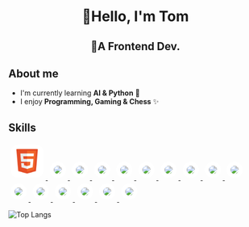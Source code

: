 <!-- https://github.com/ikatyang/emoji-cheat-sheet -->

<style>
  .icon {
    background-color: white;
    border-radius: 16px;
    display: inline;
    padding: 8px;
    margin: 4px;
  }
</style>

<h1 align="center">🍰Hello, I'm Tom</h1>
<h2 align="center">🍍A Frontend Dev.</h2>

## About me

- I'm currently learning **AI & Python** 🐍
- I enjoy **Programming, Gaming & Chess** ✨

## Skills

<p>
  <a href="https://www.w3schools.com/html/default.asp">
    <img
      src="https://github.com/TomFanHM/TomFanHM/blob/main/icons/html.svg"
      width="50"
      class="icon"
    />
  </a>
  <a href="https://www.w3schools.com/css/default.asp">
    <img
      src="https://cdn.jsdelivr.net/gh/devicons/devicon/icons/css3/css3-original.svg"
      width="50"
      class="icon"
    />
  </a>
  <a href="https://www.w3schools.com/js/default.asp">
    <img
      src="https://cdn.jsdelivr.net/gh/devicons/devicon/icons/javascript/javascript-original.svg"
      width="50"
      class="icon"
    />
  </a>
  <a href="https://www.typescriptlang.org/">
    <img
      src="https://cdn.jsdelivr.net/gh/devicons/devicon/icons/typescript/typescript-original.svg"
      width="50"
      class="icon"
    />
  </a>
  <a href="https://reactjs.org/">
    <img
      src="https://cdn.jsdelivr.net/gh/devicons/devicon/icons/react/react-original.svg"
      width="50"
      class="icon"
    />
  </a>
  <a href="https://threejs.org/">
    <img
      src="https://cdn.jsdelivr.net/gh/devicons/devicon/icons/threejs/threejs-original-wordmark.svg"
      width="50"
      class="icon"
    />
  </a>
  <a href="https://github.com/">
    <img
      src="https://cdn.jsdelivr.net/gh/devicons/devicon/icons/github/github-original.svg"
      width="50"
      class="icon"
    />
  </a>
  <a href="https://firebase.google.com/">
    <img
      src="https://cdn.jsdelivr.net/gh/devicons/devicon/icons/firebase/firebase-plain.svg"
      width="50"
      class="icon"
    />
  </a>
  <a href="https://sass-lang.com/">
    <img
      src="https://cdn.jsdelivr.net/gh/devicons/devicon/icons/sass/sass-original.svg"
      width="50"
      class="icon"
    />
  </a>
  <a href="https://code.visualstudio.com/">
    <img
      src="https://cdn.jsdelivr.net/gh/devicons/devicon/icons/vscode/vscode-original.svg"
      width="50"
      class="icon"
    />
  </a>
  <a href="https://wordpress.com/">
    <img
      src="https://cdn.jsdelivr.net/gh/devicons/devicon/icons/wordpress/wordpress-plain.svg"
      width="50"
      class="icon"
    />
  </a>
  <a href="https://getbootstrap.com/">
    <img
      src="https://cdn.jsdelivr.net/gh/devicons/devicon/icons/bootstrap/bootstrap-original.svg"
      width="50"
      class="icon"
    />
  </a>
  <a href="https://tailwindcss.com/">
    <img
      src="https://cdn.jsdelivr.net/gh/devicons/devicon/icons/tailwindcss/tailwindcss-original-wordmark.svg"
      width="50"
      class="icon"
    />
  </a>
  <a href="https://d3js.org/">
    <img
      src="https://cdn.jsdelivr.net/gh/devicons/devicon/icons/d3js/d3js-original.svg"
      width="50"
      class="icon"
    />
  </a>
  <a href="https://nextjs.org/">
    <img
      src="https://cdn.jsdelivr.net/gh/devicons/devicon/icons/nextjs/nextjs-original-wordmark.svg"
      width="50"
      class="icon"
    />
  </a>
  <a href="https://www.opengl.org/">
    <img
      src="https://cdn.jsdelivr.net/gh/devicons/devicon/icons/opengl/opengl-original.svg"
      width="50"
      class="icon"
    />
  </a>
</p>

<!-- ![GitHub stats](https://github-readme-stats.vercel.app/api?username=TomFanHM&show_icons=true&hide_border=true) -->

![Top Langs](https://github-readme-stats.vercel.app/api/top-langs/?username=TomFanHM&size_weight=0.5&count_weight=0.5)
